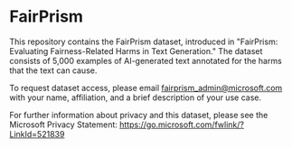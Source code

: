 # FairPrism

This repository contains the FairPrism dataset, introduced in "FairPrism: Evaluating Fairness-Related Harms in Text Generation." The dataset consists of 5,000 examples of AI-generated text annotated for the harms that the text can cause.

To request dataset access, please email fairprism_admin@microsoft.com with your name, affiliation, and a brief description of your use case.

For further information about privacy and this dataset, please see the Microsoft Privacy Statement: https://go.microsoft.com/fwlink/?LinkId=521839
